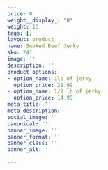 ```yaml
---
price: 0
weight__display_: "0"
weight: 16
tags: []
layout: product
name: Smoked Beef Jerky
sku: 241
image: ''
description: ''
product_options:
- option_name: 1lb of jerky
  option_price: 29.99
- option_name: 1/2 lb of jerky
  option_price: 14.99
meta_title: ''
meta_description: ''
social_image: ''
canonical: ''
banner_image: ''
banner_format: ''
banner_class: ''
banner_alt: ''

---
```

